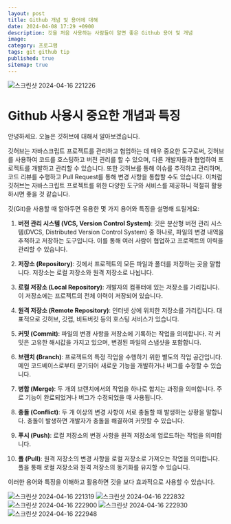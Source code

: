 ```yaml
---
layout: post
title: Github 개념 및 용어에 대해
date: 2024-04-08 17:29 +0900
description: 깃을 처음 사용하는 사람들이 알면 좋은 Github 용어 및 개념
image: 
category: 프로그램
tags: git github tip
published: true
sitemap: true
---
```


![스크린샷 2024-04-16 221226](https://github.com/elese0821/elese0821.github.io/assets/166381564/12981fc2-16b3-4f27-805b-f37e8c472244)

# Github 사용시 중요한 개념과 특징

안녕하세요. 
오늘은 깃허브에 대해서 알아보겠습니다.

깃허브는 자바스크립트 프로젝트를 관리하고 협업하는 데 매우 중요한 도구로써, 깃허브를 사용하여 코드를 호스팅하고 버전 관리를 할 수 있으며, 다른 개발자들과 협업하여 프로젝트를 개발하고 관리할 수 있습니다. 또한 깃허브를 통해 이슈를 추적하고 관리하며, 코드 리뷰를 수행하고 Pull Request를 통해 변경 사항을 통합할 수도 있습니다.
이처럼 깃허브는 자바스크립트 프로젝트를 위한 다양한 도구와 서비스를 제공하니 적절히 활용하시면 좋을 것 같습니다.

깃(Git)을 사용할 때 알아두면 유용한 몇 가지 용어와 특징을 설명해 드릴게요:

1. **버전 관리 시스템 (VCS, Version Control System)**: 깃은 분산형 버전 관리 시스템(DVCS, Distributed Version Control System) 중 하나로, 파일의 변경 내역을 추적하고 저장하는 도구입니다. 이를 통해 여러 사람이 협업하고 프로젝트의 이력을 관리할 수 있습니다.

2. **저장소 (Repository)**: 깃에서 프로젝트의 모든 파일과 폴더를 저장하는 곳을 말합니다. 저장소는 로컬 저장소와 원격 저장소로 나뉩니다.

3. **로컬 저장소 (Local Repository)**: 개발자의 컴퓨터에 있는 저장소를 가리킵니다. 이 저장소에는 프로젝트의 전체 이력이 저장되어 있습니다.

4. **원격 저장소 (Remote Repository)**: 인터넷 상에 위치한 저장소를 가리킵니다. 대표적으로 깃허브, 깃랩, 비트버킷 등의 호스팅 서비스가 있습니다.

5. **커밋 (Commit)**: 파일의 변경 사항을 저장소에 기록하는 작업을 의미합니다. 각 커밋은 고유한 해시값을 가지고 있으며, 변경된 파일의 스냅샷을 포함합니다.

6. **브랜치 (Branch)**: 프로젝트의 특정 작업을 수행하기 위한 별도의 작업 공간입니다. 메인 코드베이스로부터 분기되어 새로운 기능을 개발하거나 버그를 수정할 수 있습니다.

7. **병합 (Merge)**: 두 개의 브랜치에서의 작업을 하나로 합치는 과정을 의미합니다. 주로 기능이 완료되었거나 버그가 수정되었을 때 사용됩니다.

8. **충돌 (Conflict)**: 두 개 이상의 변경 사항이 서로 충돌할 때 발생하는 상황을 말합니다. 충돌이 발생하면 개발자가 충돌을 해결하여 커밋할 수 있습니다.

9. **푸시 (Push)**: 로컬 저장소의 변경 사항을 원격 저장소에 업로드하는 작업을 의미합니다.

10. **풀 (Pull)**: 원격 저장소의 변경 사항을 로컬 저장소로 가져오는 작업을 의미합니다. 풀을 통해 로컬 저장소와 원격 저장소의 동기화를 유지할 수 있습니다.

이러한 용어와 특징을 이해하고 활용하면 깃을 보다 효과적으로 사용할 수 있습니다.

![스크린샷 2024-04-16 221319](https://github.com/elese0821/elese0821.github.io/assets/166381564/90dc507c-0dd3-43ca-a2a2-8226f7780b94)
![스크린샷 2024-04-16 222832](https://github.com/elese0821/elese0821.github.io/assets/166381564/208006a3-6b4c-4416-a2d5-bd807216b080)
![스크린샷 2024-04-16 222900](https://github.com/elese0821/elese0821.github.io/assets/166381564/0693356f-574a-432d-8bac-03b716e81c7c)
![스크린샷 2024-04-16 222930](https://github.com/elese0821/elese0821.github.io/assets/166381564/8f022ad6-b9dd-40d6-98de-76d64da61c73)
![스크린샷 2024-04-16 222948](https://github.com/elese0821/elese0821.github.io/assets/166381564/d93422b4-8402-45c8-a1d9-2b2482ded798)


